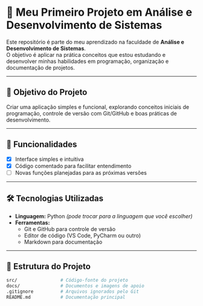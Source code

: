 # 📌 Meu Primeiro Projeto em Análise e Desenvolvimento de Sistemas

Este repositório é parte do meu aprendizado na faculdade de **Análise e Desenvolvimento de Sistemas**.  
O objetivo é aplicar na prática conceitos que estou estudando e desenvolver minhas habilidades em programação, organização e documentação de projetos.

---

## 🎯 Objetivo do Projeto
Criar uma aplicação simples e funcional, explorando conceitos iniciais de programação, controle de versão com Git/GitHub e boas práticas de desenvolvimento.

---

## 🚀 Funcionalidades
- [x] Interface simples e intuitiva
- [x] Código comentado para facilitar entendimento
- [ ] Novas funções planejadas para as próximas versões

---

## 🛠 Tecnologias Utilizadas
- **Linguagem:** Python *(pode trocar para a linguagem que você escolher)*
- **Ferramentas:**  
  - Git e GitHub para controle de versão
  - Editor de código (VS Code, PyCharm ou outro)
  - Markdown para documentação

---

## 📂 Estrutura do Projeto
```bash
src/                # Código-fonte do projeto
docs/               # Documentos e imagens de apoio
.gitignore          # Arquivos ignorados pelo Git
README.md           # Documentação principal
